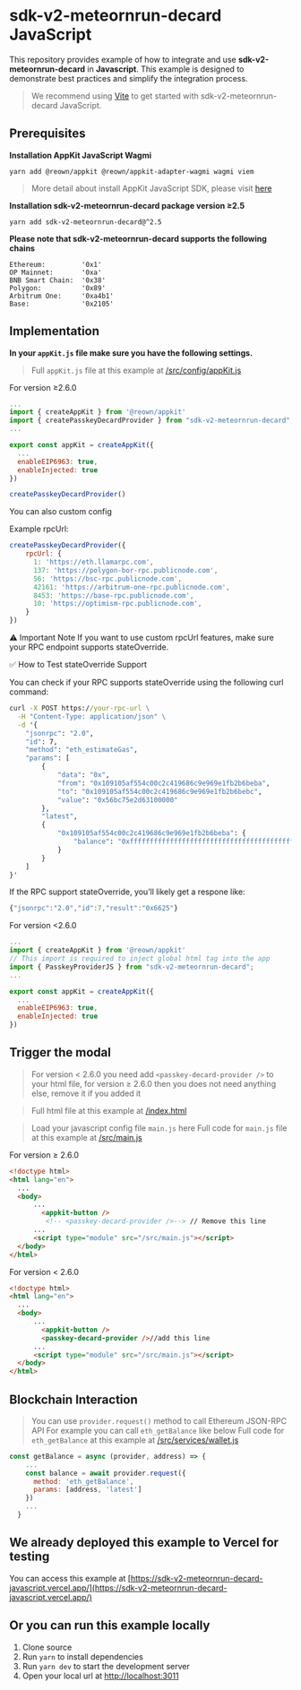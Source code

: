 # sdk-v2-meteornrun-decard JavaScript

This repository provides example of how to integrate and use **sdk-v2-meteornrun-decard** in **Javascript**. This example is designed to demonstrate best practices and simplify the integration process.

> We recommend using [Vite](https://vitejs.dev/guide/#scaffolding-your-first-vite-project) to get started with sdk-v2-meteornrun-decard JavaScript.

## Prerequisites

**Installation AppKit JavaScript Wagmi**
```
yarn add @reown/appkit @reown/appkit-adapter-wagmi wagmi viem
```
> More detail about install AppKit JavaScript SDK, please visit [here](https://docs.reown.com/appkit/javascript/core/installation)

**Installation sdk-v2-meteornrun-decard package version ≥2.5**
```
yarn add sdk-v2-meteornrun-decard@^2.5
```

**Please note that sdk-v2-meteornrun-decard supports the following chains**
```
Ethereum:         '0x1'
OP Mainnet:       '0xa'
BNB Smart Chain:  '0x38'
Polygon:          '0x89'
Arbitrum One:     '0xa4b1'
Base:             '0x2105'
```

## Implementation
**In your `appKit.js` file make sure you have the following settings.**
> Full `appKit.js` file at this example at [/src/config/appKit.js](/src/config/appKit.js)

For version ≥2.6.0
```javascript
...
import { createAppKit } from '@reown/appkit'
import { createPasskeyDecardProvider } from "sdk-v2-meteornrun-decard";
...

export const appKit = createAppKit({
  ...
  enableEIP6963: true,
  enableInjected: true
})

createPasskeyDecardProvider()
```
You can also custom config

Example rpcUrl:

```javascript
createPasskeyDecardProvider({
    rpcUrl: {
      1: 'https://eth.llamarpc.com',
      137: 'https://polygon-bor-rpc.publicnode.com',
      56: 'https://bsc-rpc.publicnode.com',
      42161: 'https://arbitrum-one-rpc.publicnode.com',
      8453: 'https://base-rpc.publicnode.com',
      10: 'https://optimism-rpc.publicnode.com',
    }
})
```

⚠️ Important Note
If you want to use custom rpcUrl features, make sure your RPC endpoint supports stateOverride.

✅ How to Test stateOverride Support

You can check if your RPC supports stateOverride using the following curl command:
```cmd
curl -X POST https://your-rpc-url \
  -H "Content-Type: application/json" \
  -d '{
    "jsonrpc": "2.0",
    "id": 7,
    "method": "eth_estimateGas",
    "params": [
        {
            "data": "0x",
            "from": "0x109105af554c00c2c419686c9e969e1fb2b6beba",
            "to": "0x109105af554c00c2c419686c9e969e1fb2b6bebc",
            "value": "0x56bc75e2d63100000"
        },
        "latest",
        {
            "0x109105af554c00c2c419686c9e969e1fb2b6beba": {
                "balance": "0xffffffffffffffffffffffffffffffffffffffffffffffffffffffffffffffff"
            }
        }
    ]
}'

```
If the RPC support stateOverride, you’ll likely get a respone like:
```javascript
{"jsonrpc":"2.0","id":7,"result":"0x6625"}
```

For version <2.6.0
```javascript
...
import { createAppKit } from '@reown/appkit'
// This import is required to inject global html tag into the app
import { PasskeyProviderJS } from "sdk-v2-meteornrun-decard";
...

export const appKit = createAppKit({
  ...
  enableEIP6963: true,
  enableInjected: true
})

```

## Trigger the modal
> For version < 2.6.0 you need add `<passkey-decard-provider />` to your html file, for version ≥ 2.6.0 then you does not need anything else, remove it if you added it

> Full html file at this example at [/index.html](index.html)



> Load your javascript config file `main.js` here
> Full code for `main.js` file at this example at [/src/main.js](/src/main.js)

For version ≥ 2.6.0

```html
<!doctype html>
<html lang="en">
  ...
  <body>
      ...
        <appkit-button />
         <!-- <passkey-decard-provider />--> // Remove this line 
      ...
      <script type="module" src="/src/main.js"></script>
  </body>
</html>
```

For version < 2.6.0
```html
<!doctype html>
<html lang="en">
  ...
  <body>
      ...
        <appkit-button />
        <passkey-decard-provider />//add this line
      ...
      <script type="module" src="/src/main.js"></script>
  </body>
</html>
```


## Blockchain Interaction
> You can use `provider.request()` method to call Ethereum JSON-RPC API
> For example you can call `eth_getBalance` like below
> Full code for `eth_getBalance` at this example at [/src/services/wallet.js](/src/services/wallet.js)
```javascript
const getBalance = async (provider, address) => {
    ...
    const balance = await provider.request({
      method: 'eth_getBalance',
      params: [address, 'latest']
    })
    ...
  }
```

## We already deployed this example to Vercel for testing
You can access this example at [https://sdk-v2-meteornrun-decard-javascript.vercel.app/](https://sdk-v2-meteornrun-decard-javascript.vercel.app/)

## Or you can run this example locally
1. Clone source
2. Run `yarn` to install dependencies
3. Run `yarn dev` to start the development server
4. Open your local url at [http://localhost:3011](http://localhost:3011/)
